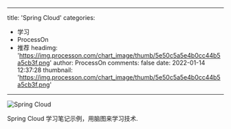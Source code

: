 
---
title: 'Spring Cloud'
categories: 
 - 学习
 - ProcessOn
 - 推荐
headimg: 'https://img.processon.com/chart_image/thumb/5e50c5a5e4b0cc44b5a5cb3f.png'
author: ProcessOn
comments: false
date: 2022-01-14 12:37:28
thumbnail: 'https://img.processon.com/chart_image/thumb/5e50c5a5e4b0cc44b5a5cb3f.png'
---

<div>   
<img class="thumb" alt="Spring Cloud" src="https://img.processon.com/chart_image/thumb/5e50c5a5e4b0cc44b5a5cb3f.png" referrerpolicy="no-referrer">
<p>Spring Cloud 学习笔记示例，用脑图来学习技术.</p>  
</div>
            